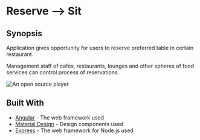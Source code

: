 # Reserve &xrarr; Sit
## Synopsis

Application gives opportunity for users to reserve preferred table in certain restaurant. 

Management staff of cafes, restaurants, lounges and other spheres of food services can control process of
reservations.

![An open source player](https://fat.gfycat.com/AstonishingAnchoredLadybug.gif)

## Built With

* [Angular](http://www.angular.io/) - The web framework used
* [Material Design](https://material.io/) - Design components used
* [Express](https://expressjs.com/en/4x/api.html) - The web framework for Node.js used
